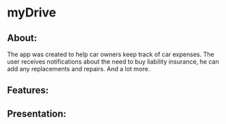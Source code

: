 # myDrive
## About:
The app was created to help car owners keep track of car expenses. The user receives notifications about the need to buy liability insurance, he can add any replacements and repairs. And a lot more.
## Features:

## Presentation:
